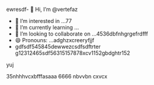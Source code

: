 ewresdf- 👋 Hi, I’m @vertefaz
- 👀 I’m interested in ...77
- 🌱 I’m currently learning ...
- 💞️ I’m looking to collaborate on ...4536dbfnhgrgefrdfff
- 😄 Pronouns: ...adghzxcreeryfjjf
- gdfsdf545845dewwezcsdfsdftrter
g12312465sdf56315157878xcv1152gbdghtr152
<!---fgjsf544545688521file) appears on your GitHub profile.dfa3vcb99+9dssdd
You can click the Preview link to take a look at your45 changes.gf23jhmhjjuyh05
--->yuj
35nhhhvcxbfffasaaa
6666
nbvvbn
cxvcx
